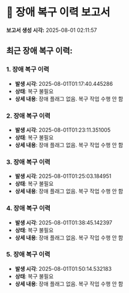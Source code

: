 # 🚨 장애 복구 이력 보고서

**보고서 생성 시각:** 2025-08-01 02:11:57

## 최근 장애 복구 이력:


### 1. 장애 복구 이력

- **발생 시각**: 2025-08-01T01:17:40.445286
- **상태**: 복구 불필요
- **상세 내용**: 장애 플래그 없음. 복구 작업 수행 안 함


### 2. 장애 복구 이력

- **발생 시각**: 2025-08-01T01:23:11.351005
- **상태**: 복구 불필요
- **상세 내용**: 장애 플래그 없음. 복구 작업 수행 안 함


### 3. 장애 복구 이력

- **발생 시각**: 2025-08-01T01:25:03.184951
- **상태**: 복구 불필요
- **상세 내용**: 장애 플래그 없음. 복구 작업 수행 안 함


### 4. 장애 복구 이력

- **발생 시각**: 2025-08-01T01:38:45.142397
- **상태**: 복구 불필요
- **상세 내용**: 장애 플래그 없음. 복구 작업 수행 안 함


### 5. 장애 복구 이력

- **발생 시각**: 2025-08-01T01:50:14.532183
- **상태**: 복구 불필요
- **상세 내용**: 장애 플래그 없음. 복구 작업 수행 안 함